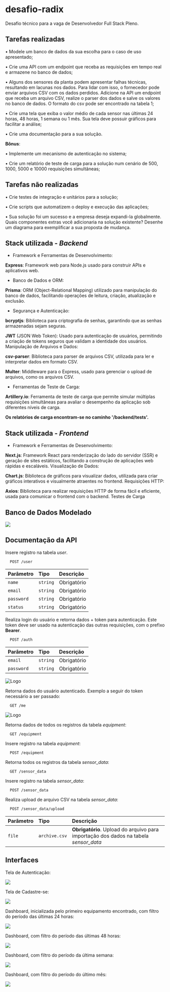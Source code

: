 
# desafio-radix

Desafio técnico para a vaga de Desenvolvedor Full Stack Pleno.

## Tarefas realizadas

• Modele um banco de dados da sua escolha para o caso de uso apresentado;

• Crie uma API com um endpoint que receba as requisições em tempo real e armazene no banco de dados;

• Alguns dos sensores da planta podem apresentar falhas técnicas, resultando em lacunas nos dados. Para lidar com isso, o fornecedor pode enviar arquivos CSV com os dados perdidos. Adicione na API um endpoint que receba um arquivo CSV, realize o parser dos dados e salve os valores no banco de dados. O formato do csv pode ser encontrado na tabela 1;

• Crie uma tela que exiba o valor médio de cada sensor nas últimas 24 horas, 48 horas, 1 semana ou 1 mês. Sua tela deve possuir gráficos para facilitar a análise;

• Crie uma documentação para a sua solução.

**Bônus**:

• Implemente um mecanismo de autenticação no sistema;

• Crie um relatório de teste de carga para a solução num cenário de 500, 1000, 5000 e 10000 requisições simultâneas;

## Tarefas não realizadas

• Crie testes de integração e unitários para a solução;

• Crie scripts que automatizem o deploy e execução das aplicações;

• Sua solução foi um sucesso e a empresa deseja expandi-la globalmente. Quais componentes extras você adicionaria na solução existente? Desenhe um diagrama para exemplificar a sua proposta de mudança.
## Stack utilizada - *Backend*

- Framework e Ferramentas de Desenvolvimento:

**Express**: Framework web para Node.js usado para construir APIs e aplicativos web.

- Banco de Dados e ORM:

**Prisma**: ORM (Object-Relational Mapping) utilizado para manipulação do banco de dados, facilitando operações de leitura, criação, atualização e exclusão.

- Segurança e Autenticação:

**bcryptjs**: Biblioteca para criptografia de senhas, garantindo que as senhas armazenadas sejam seguras.

**JWT** (JSON Web Token): Usado para autenticação de usuários, permitindo a criação de tokens seguros que validam a identidade dos usuários.
Manipulação de Arquivos e Dados:

**csv-parser**: Biblioteca para parser de arquivos CSV, utilizada para ler e interpretar dados em formato CSV.

**Multer**: Middleware para o Express, usado para gerenciar o upload de arquivos, como os arquivos CSV.

- Ferramentas de Teste de Carga:

**Artillery.io**: Ferramenta de teste de carga que permite simular múltiplas requisições simultâneas para avaliar o desempenho da aplicação sob diferentes níveis de carga. 

**Os relatórios de carga encontram-se no caminho '/backend/tests'.**


## Stack utilizada - *Frontend*

- Framework e Ferramentas de Desenvolvimento:

**Next.js**: Framework React para renderização do lado do servidor (SSR) e geração de sites estáticos, facilitando a construção de aplicações web rápidas e escaláveis.
Visualização de Dados:

**Chart.js**: Biblioteca de gráficos para visualizar dados, utilizada para criar gráficos interativos e visualmente atraentes no frontend.
Requisições HTTP:

**Axios**: Biblioteca para realizar requisições HTTP de forma fácil e eficiente, usada para comunicar o frontend com o backend.
Testes de Carga
## Banco de Dados Modelado

![](https://i.imgur.com/pUo2wF5.jpeg)

## Documentação da API

Insere registro na tabela *user*.

```http
  POST /user
```
| Parâmetro   | Tipo       | Descrição                                   |
| :---------- | :--------- | :------------------------------------------ |
| `name`      | `string` | Obrigatório
| `email`     | `string` | Obrigatório
| `password`  | `string` | Obrigatório
| `status`    | `string` | Obrigatório

Realiza login do usuário e retorna dados + token para autenticação. Este token deve ser usado na autenticação das outras requisições, com o prefixo **Bearer**.

```http
  POST /auth
```
| Parâmetro   | Tipo       | Descrição                                   |
| :---------- | :--------- | :------------------------------------------ |
| `email`      | `string` | Obrigatório
| `password`   | `string` | Obrigatório

![Logo](https://i.imgur.com/7rGIeWc.jpeg)

Retorna dados do usuário autenticado. Exemplo a seguir do token necessário a ser passado:

```http
  GET /me
```
![Logo](https://i.imgur.com/eWgpSm1.jpeg)

Retorna dados de todos os registros da tabela *equipment*:

```http
  GET /equipment
```

Insere registro na tabela *equipment*:

```http
  POST /equipment
```

Retorna todos os registros da tabela *sensor_data*:

```http
  GET /sensor_data
```

Insere registro na tabela *sensor_data*:

```http
  POST /sensor_data
```

Realiza upload de arquivo CSV na tabela *sensor_data*:

```http
  POST /sensor_data/upload
```

| Parâmetro   | Tipo       | Descrição                                   |
| :---------- | :--------- | :------------------------------------------ |
| `file`      | `archive.csv` | **Obrigatório**. Upload do arquivo para importação dos dados na tabela *sensor_data*




## Interfaces

Tela de Autenticação:

![](https://i.imgur.com/aEJSIXt.jpeg)

Tela de Cadastre-se:

![](https://i.imgur.com/yOtqQE5.jpeg)

Dashboard, inicializada pelo primeiro equipamento encontrado, com filtro do período das últimas 24 horas:

![](https://i.imgur.com/XwBnyak.jpeg)

Dashboard, com filtro do período das últimas 48 horas:

![](https://i.imgur.com/h7fMRpM.jpeg)

Dashboard, com filtro do período da última semana:

![](https://i.imgur.com/V4heA5c.jpeg)

Dashboard, com filtro do período do último mês:

![](https://i.imgur.com/gETROMT.jpeg)

